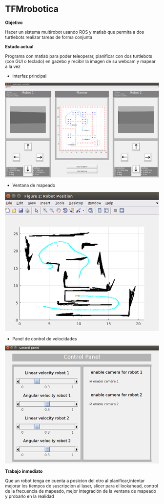 # TFMrobotica

**Objetivo**

Hacer un sistema multirobot usando ROS y matlab que permita a dos turtlebots realizar tareas de forma conjunta

**Estado actual**

Programa con matlab para poder teleoperar, planificar con dos turtlebots (con GUI o teclado) en gazebo y recibir la imagen de su webcam y mapear a la vez

- Interfaz principal

![alt text](https://github.com/err8029/TFMrobotica/blob/master/main_GUI.png)

- Ventana de mapeado

![alt text](https://github.com/err8029/TFMrobotica/blob/master/mapping_GUI.png)

- Panel de control de velocidades

![alt text](https://github.com/err8029/TFMrobotica/blob/master/control_GUI.png)

**Trabajo inmediato**

Que un robot tenga en cuenta a posicion del otro al planificar,intentar mejorar los tiempos de suscripcion al laser, slicer para el lookahead, control de la frecuencia de mapeado, mejor integración de la ventana de mapeado y probarlo en la realidad
